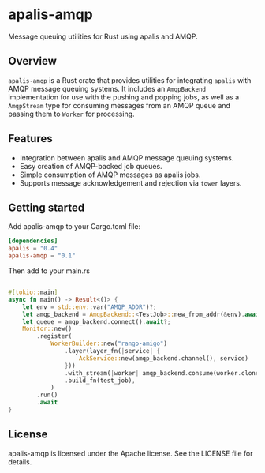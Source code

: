 # apalis-amqp

Message queuing utilities for Rust using apalis and AMQP.

## Overview

`apalis-amqp` is a Rust crate that provides utilities for integrating `apalis` with AMQP message queuing systems. It includes an `AmqpBackend` implementation for use with the pushing and popping jobs, as well as a `AmqpStream` type for consuming messages from an AMQP queue and passing them to `Worker` for processing.

## Features

- Integration between apalis and AMQP message queuing systems.
- Easy creation of AMQP-backed job queues.
- Simple consumption of AMQP messages as apalis jobs.
- Supports message acknowledgement and rejection via `tower` layers.

## Getting started

Add apalis-amqp to your Cargo.toml file:

````toml
[dependencies]
apalis = "0.4"
apalis-amqp = "0.1"
````

Then add to your main.rs

````rust

#[tokio::main]
async fn main() -> Result<()> {
    let env = std::env::var("AMQP_ADDR")?;
    let amqp_backend = AmqpBackend::<TestJob>::new_from_addr(&env).await?;
    let queue = amqp_backend.connect().await?;
    Monitor::new()
        .register(
            WorkerBuilder::new("rango-amigo")
                .layer(layer_fn(|service| {
                    AckService::new(amqp_backend.channel(), service)
                }))
                .with_stream(|worker| amqp_backend.consume(worker.clone()))
                .build_fn(test_job),
            )
        .run()
        .await
}
````

## License

apalis-amqp is licensed under the Apache license. See the LICENSE file for details.


